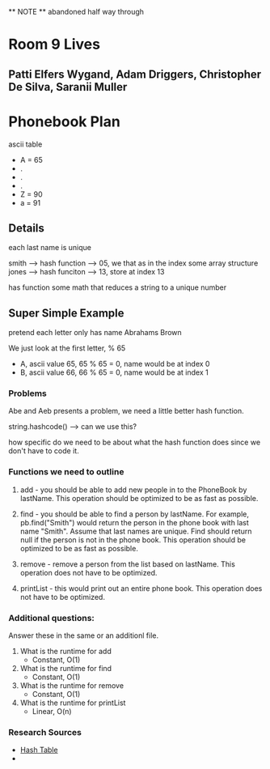 ** NOTE ** abandoned half way through

# Room 9 Lives 
## Patti Elfers Wygand, Adam Driggers, Christopher De Silva, Saranii Muller
# Phonebook Plan

ascii table
- A = 65
- .
- .
- .
- Z = 90
- a = 91

## Details
each last name is unique

smith --> hash function --> 05, we that as in the index some array structure
jones --> hash funciton --> 13, store at index 13

has function
some math that reduces a string to a unique number

## Super Simple Example
pretend each letter only has name
Abrahams
Brown

We just look at the first letter, % 65 
* A, ascii value 65, 65 % 65 = 0, name would be at index 0
* B, ascii value 66, 66 % 65 = 0, name would be at index 1

### Problems
Abe and Aeb presents a problem, we need a little better hash function.

string.hashcode() --> can we use this?

how specific do we need to be about what the hash function does since we don't have to code it.

### Functions we need to outline
1. add - you should be able to add new people in to the PhoneBook by lastName. This operation should be optimized to be as fast as possible.


1. find - you should be able to find a person by lastName. For example, pb.find("Smith") would return the person in the phone book with last name "Smith". Assume that last names are unique. Find should return null if the person is not in the phone book. This operation should be optimized to be as fast as possible.
1. remove - remove a person from the list based on lastName. This operation does not have to be optimized.
1. printList - this would print out an entire phone book. This operation does not have to be optimized.

### Additional questions:

Answer these in the same or an additionl file.

1. What is the runtime for add
   - Constant, O(1)
1. What is the runtime for find
   - Constant, O(1)
1. What is the runtime for remove
   - Constant, O(1)
1. What is the runtime for printList
   - Linear, O(n)

### Research Sources
- [Hash Table](https://en.wikipedia.org/wiki/Hash_table#:~:text=In%20computing%2C%20a%20hash%20table,can%20map%20keys%20to%20values.)
- 
